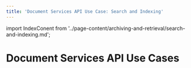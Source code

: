 ```yaml
---
title: 'Document Services API Use Case: Search and Indexing'
---
```

import IndexConent from '../page-content/archiving-and-retrieval/search-and-indexing.md';


<Hero slots="heading" variant="fullwidth" theme="dark"  customLayout className="herobgImage"/>

# Document Services API Use Cases

<MenuWrapperComponent  slots="content"  repeat="1" theme="lightest"/>

<IndexConent />
